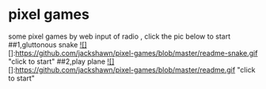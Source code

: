 # pixel games
some pixel games by web input of radio , click the pic below to start
##1,gluttonous snake
[![]](https://jackshawn.github.io/pixel-games/snake.html)  
[]:https://github.com/jackshawn/pixel-games/blob/master/readme-snake.gif "click to start"
##2,play plane
[![]](https://jackshawn.github.io/pixel-games/)  
[]:https://github.com/jackshawn/pixel-games/blob/master/readme.gif "click to start"
